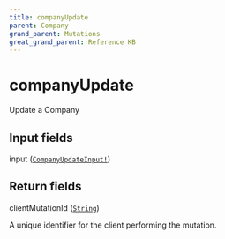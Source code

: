```yaml
---
title: companyUpdate
parent: Company
grand_parent: Mutations
great_grand_parent: Reference KB
---
```


# companyUpdate

Update a Company

## Input fields

<div class="field-entry ">
  <span id="input" class="field-name anchored">input (<code><a href="/docs/reference_kb/input_object/company/company_update_input">CompanyUpdateInput!</a></code>)</span>

  <div class="description-wrapper">

  </div>
</div>

## Return fields

<div class="field-entry ">
  <span id="client_mutation_id" class="field-name anchored">clientMutationId (<code><a href="/docs/reference_kb/scalar/string">String</a></code>)</span>

  <div class="description-wrapper">
   <p>A unique identifier for the client performing the mutation.</p>

  </div>
</div>

